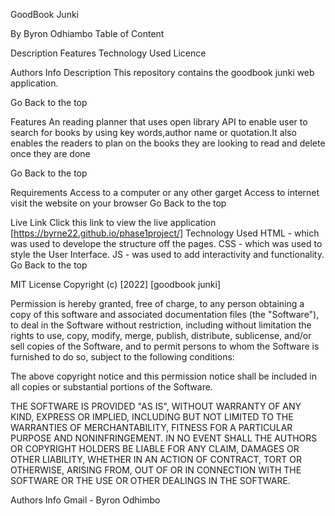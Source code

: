 GoodBook Junki

By Byron Odhiambo
Table of Content

Description
Features
Technology Used
Licence

Authors Info
Description
This repository contains the goodbook junki web application.

Go Back to the top

Features
An reading planner that uses open library API to enable user to search for books by using key words,author name or quotation.It also enables the readers to plan on the books they are looking to read and delete once they are done

Go Back to the top

Requirements
Access to a computer or any other garget
Access to internet
visit the website on your browser
Go Back to the top

Live Link
Click this link to view the live application [https://byrne22.github.io/phase1project/]
Technology Used
HTML - which was used to develope the structure off the pages.
CSS - which was used to style the User Interface.
JS - was used to add interactivity and functionality.
Go Back to the top

MIT License
Copyright (c) [2022] [goodbook junki]

Permission is hereby granted, free of charge, to any person obtaining a copy of this software and associated documentation files (the "Software"), to deal in the Software without restriction, including without limitation the rights to use, copy, modify, merge, publish, distribute, sublicense, and/or sell copies of the Software, and to permit persons to whom the Software is furnished to do so, subject to the following conditions:

The above copyright notice and this permission notice shall be included in all copies or substantial portions of the Software.

THE SOFTWARE IS PROVIDED "AS IS", WITHOUT WARRANTY OF ANY KIND, EXPRESS OR IMPLIED, INCLUDING BUT NOT LIMITED TO THE WARRANTIES OF MERCHANTABILITY, FITNESS FOR A PARTICULAR PURPOSE AND NONINFRINGEMENT. IN NO EVENT SHALL THE AUTHORS OR COPYRIGHT HOLDERS BE LIABLE FOR ANY CLAIM, DAMAGES OR OTHER LIABILITY, WHETHER IN AN ACTION OF CONTRACT, TORT OR OTHERWISE, ARISING FROM, OUT OF OR IN CONNECTION WITH THE SOFTWARE OR THE USE OR OTHER DEALINGS IN THE SOFTWARE.

Authors Info
Gmail - Byron Odhimbo